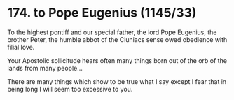 # 174. to Pope Eugenius \(1145/33\)

To the highest pontiff and our special father, the lord Pope Eugenius, the brother Peter, the humble abbot of the Cluniacs sense owed obedience with filial love.

Your Apostolic sollicitude hears often many things born out of the orb of the lands from many people…

There are many things which show to be true what I say except I fear that in being long I will seem too excessive to you.

